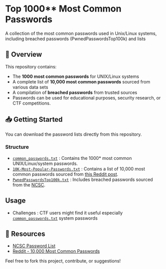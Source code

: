 # Top 1000** Most Common Passwords
A collection of the most common passwords used in Unix/Linux systems, including breached passwords (PwnedPasswordsTop100k) and lists

## 📜 Overview

This repository contains:
- The **1000 most common passwords** for UNIX/Linux systems
- A complete list of **10,000 most common passwords** sourced from various data sets
- A compilation of **breached passwords** from trusted sources
- Passwords can be used for educational purposes, security research, or CTF competitions.

## 📥 Getting Started

You can download the password lists directly from this repository.

### Structure
- [`common_passwords.txt`](common_passwd.txt) : Contains the 1000* most common UNIX/Linux/system passwords.
- [`10K-Most-Popular-Passwords.txt`](10K-Most-Popular-Passwords.txt) : Contains a list of 10,000 most common passwords sourced from [this Reddit post](https://www.reddit.com/r/wikipedia/comments/1ggk0v8/10000_most_common_passwords/).
- [`PwnedPasswordsTop100k.txt`](PwnedPasswordsTop100k.txt) : Includes breached passwords sourced from the [NCSC](https://www.ncsc.gov.uk/static-assets/documents/PwnedPasswordsTop100k.txt).

## Usage
- Challenges : CTF users might find it useful especially [`common_passwords.txt`](common_passwd.txt) system passwords

## 🔗 Resources

- [NCSC Password List](https://www.ncsc.gov.uk/static-assets/documents/PwnedPasswordsTop100k.txt)
- [Reddit - 10,000 Most Common Passwords](https://www.reddit.com/r/wikipedia/comments/1ggk0v8/10000_most_common_passwords/)

Feel free to fork this project, contribute, or suggestions!

